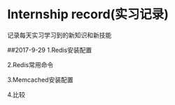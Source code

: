 ﻿# Internship record(实习记录)   

记录每天实习学习到的新知识和新技能   


##2017-9-29
1.Redis安装配置   

2.Redis常用命令   


3.Memcached安装配置   

4.比较   


